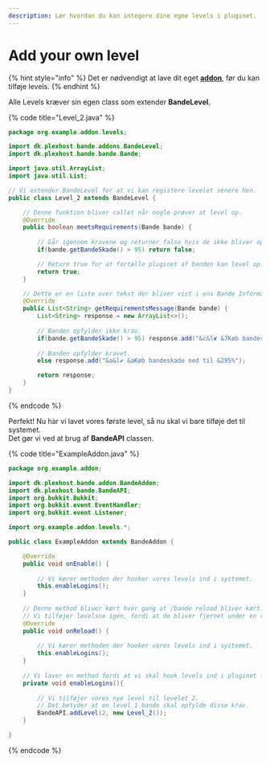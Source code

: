 ```yaml
---
description: Lær hvordan du kan integere dine egne levels i pluginet.
---
```


# Add your own level

{% hint style="info" %}
Det er nødvendigt at lave dit eget [**addon**](../create-addon/), før du kan tilføje levels.
{% endhint %}

Alle Levels kræver sin egen class som extender **BandeLevel.**

{% code title="Level_2.java" %}
```java
package org.example.addon.levels;

import dk.plexhost.bande.addons.BandeLevel;
import dk.plexhost.bande.bande.Bande;

import java.util.ArrayList;
import java.util.List;

// Vi extender BandeLevel for at vi kan registere levelet senere hen.
public class Level_2 extends BandeLevel {

    // Denne funktion bliver callet når nogle prøver at level op.
    @Override
    public boolean meetsRequirements(Bande bande) {
        
        // Går igennem kravene og returner false hvis de ikke bliver opfyldt.
        if(bande.getBandeSkade() > 95) return false;

        // Return true for at fortælle pluginet af banden kan level op.
        return true;
    }

    // Dette er en liste over tekst der bliver vist i ens Bande Information GUI.
    @Override
    public List<String> getRequirementsMessage(Bande bande) {
        List<String> response = new ArrayList<>();
        
        // Banden opfylder ikke krav.
        if(bande.getBandeSkade() > 95) response.add("&c&l✘ &7Køb bandeskade ned til &c95%");
        
        // Banden opfylder kravet.
        else response.add("&a&l✔ &aKøb bandeskade ned til &295%");

        return response;
    }
}
```
{% endcode %}

Perfekt! Nu har vi lavet vores første level, så nu skal vi bare tilføje det til systemet.\
Det gør vi ved at brug af **BandeAPI** classen.

{% code title="ExampleAddon.java" %}
```java
package org.example.addon;

import dk.plexhost.bande.addon.BandeAddon;
import dk.plexhost.bande.BandeAPI;
import org.bukkit.Bukkit;
import org.bukkit.event.EventHandler;
import org.bukkit.event.Listener;

import org.example.addon.levels.*;

public class ExampleAddon extends BandeAddon {

    @Override
    public void onEnable() {
        
        // Vi kører methoden der hooker vores levels ind i systemet.
        this.enableLogins();
    }
    
    // Denne method bliver kørt hver gang at /bande reload bliver kørt.
    // Vi tilføjer levelsne igen, fordi at de bliver fjernet under en reload.
    @Override
    public void onReload() {
        
        // Vi kører methoden der hooker vores levels ind i systemet.
        this.enableLogins();
    }
    
    // Vi laver en method fordi at vi skal hook levels ind i pluginet flere gange.
    private void enableLogins(){
    
        // Vi tilføjer vores nye level til levelet 2.
        // Det betyder at en level 1 bande skal opfylde disse krav.
        BandeAPI.addLevel(2, new Level_2());
    }

}

```
{% endcode %}
